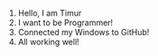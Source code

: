 1. Hello, I am Timur
2. I want to be Programmer!
3. Connected my Windows to GitHub!
4. All working well!